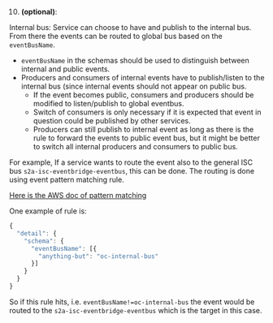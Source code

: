 
10. **(optional)**:

Internal bus: Service can choose to have and publish to the internal bus. From there the events can be routed to global bus based on the `eventBusName`. 
- `eventBusName` in the schemas should be used to distinguish between internal and public events.
- Producers and consumers of internal events have to publish/listen to the internal bus (since internal events should not appear on public bus.
    - If the event becomes public, consumers and producers should be modified to listen/publish to global eventbus.
    - Switch of consumers is only necessary if it is expected that event in question could be published by other services.
    - Producers can still publish to internal event as long as there is the rule to forward the events to public event bus, but it might be better to switch all internal producers and consumers to public bus.

For example, If a service wants to route the event also to the general ISC bus `s2a-isc-eventbridge-eventbus`, this can be done. The routing is done using event pattern matching rule. 

[Here is the AWS doc of pattern matching](https://docs.aws.amazon.com/eventbridge/latest/userguide/eb-event-patterns-content-based-filtering.html)

One example of rule is:

```javascript
{
  "detail": {
    "schema": {
      "eventBusName": [{
        "anything-but": "oc-internal-bus"
      }]
    }
  }
}

```
So if this rule hits, i.e. `eventBusName!=oc-internal-bus` the event would be routed to the `s2a-isc-eventbridge-eventbus` which is the target in this case.
